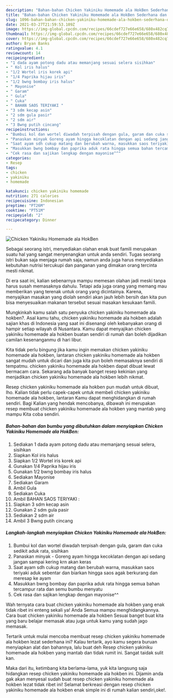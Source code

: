 ```yaml
---
description: "Bahan-bahan Chicken Yakiniku Homemade ala HokBen Sederhana dan Mudah Dibuat"
title: "Bahan-bahan Chicken Yakiniku Homemade ala HokBen Sederhana dan Mudah Dibuat"
slug: 1096-bahan-bahan-chicken-yakiniku-homemade-ala-hokben-sederhana-dan-mudah-dibuat
date: 2021-03-27T21:59:53.109Z
image: https://img-global.cpcdn.com/recipes/66cdef727e66e658/680x482cq70/chicken-yakiniku-homemade-ala-hokben-foto-resep-utama.jpg
thumbnail: https://img-global.cpcdn.com/recipes/66cdef727e66e658/680x482cq70/chicken-yakiniku-homemade-ala-hokben-foto-resep-utama.jpg
cover: https://img-global.cpcdn.com/recipes/66cdef727e66e658/680x482cq70/chicken-yakiniku-homemade-ala-hokben-foto-resep-utama.jpg
author: Bryan Banks
ratingvalue: 4.1
reviewcount: 14
recipeingredient:
- "1 dada ayam potong dadu atau memanjang sesuai selera sisihkan"
- " Kol iris halus"
- "1/2 Wortel iris korek api"
- "1/4 Paprika hijau iris"
- "1/2 bwng bombay iris halus"
- " Mayonise"
- " Garam"
- " Gula"
- " Cuka"
- " BAHAN SAOS TERIYAKI "
- "3 sdm kecap asin"
- "2 sdm gula pasir"
- "2 sdm air"
- "3 Bwng putih cincang"
recipeinstructions:
- "Bumbui kol dan wortel diwadah terpisah dengan gula, garam dan cuka sedikit aduk rata, sisihkan"
- "Panaskan minyak Goreng ayam hingga kecoklatan dengan api sedang jangan sampai kering krn akan keras"
- "Saat ayam sdh cukup matang dan berubah warna, masukkan saos teriyaki aduk sebentar dan biarkan hingga saos agak berkurang dan meresap ke ayam"
- "Masukkan bwng bombay dan paprika aduk rata hingga semua bahan tercampur rata dan semu bumbu menyatu"
- "Cek rasa dan sajikan lengkap dengan mayonise^^"
categories:
- Resep
tags:
- chicken
- yakiniku
- homemade

katakunci: chicken yakiniku homemade 
nutrition: 271 calories
recipecuisine: Indonesian
preptime: "PT26M"
cooktime: "PT51M"
recipeyield: "2"
recipecategory: Dinner

---
```



![Chicken Yakiniku Homemade ala HokBen](https://img-global.cpcdn.com/recipes/66cdef727e66e658/680x482cq70/chicken-yakiniku-homemade-ala-hokben-foto-resep-utama.jpg)

Sebagai seorang istri, menyediakan olahan enak buat famili merupakan suatu hal yang sangat menyenangkan untuk anda sendiri. Tugas seorang istri bukan saja menjaga rumah saja, namun anda juga harus menyediakan kebutuhan nutrisi tercukupi dan panganan yang dimakan orang tercinta mesti nikmat.

Di era  saat ini, kalian sebenarnya mampu memesan olahan jadi meski tanpa harus susah memasaknya dahulu. Tetapi ada juga orang yang memang mau memberikan yang terenak untuk orang yang dicintainya. Karena, menyajikan masakan yang diolah sendiri akan jauh lebih bersih dan kita pun bisa menyesuaikan makanan tersebut sesuai masakan kesukaan famili. 



Mungkinkah kamu salah satu penyuka chicken yakiniku homemade ala hokben?. Asal kamu tahu, chicken yakiniku homemade ala hokben adalah sajian khas di Indonesia yang saat ini disenangi oleh kebanyakan orang di hampir setiap wilayah di Nusantara. Kamu dapat menyajikan chicken yakiniku homemade ala hokben buatan sendiri di rumah dan boleh dijadikan camilan kesenanganmu di hari libur.

Kita tidak perlu bingung jika kamu ingin memakan chicken yakiniku homemade ala hokben, lantaran chicken yakiniku homemade ala hokben sangat mudah untuk dicari dan juga kita pun boleh memasaknya sendiri di tempatmu. chicken yakiniku homemade ala hokben dapat dibuat lewat bermacam cara. Sekarang ada banyak banget resep kekinian yang menjadikan chicken yakiniku homemade ala hokben lebih nikmat.

Resep chicken yakiniku homemade ala hokben pun mudah untuk dibuat, lho. Kalian tidak perlu capek-capek untuk membeli chicken yakiniku homemade ala hokben, lantaran Kamu dapat menghidangkan di rumah sendiri. Bagi Kalian yang hendak mencobanya, dibawah ini merupakan resep membuat chicken yakiniku homemade ala hokben yang mantab yang mampu Kita coba sendiri.

<!--inarticleads1-->

##### Bahan-bahan dan bumbu yang dibutuhkan dalam menyiapkan Chicken Yakiniku Homemade ala HokBen:

1. Sediakan 1 dada ayam potong dadu atau memanjang sesuai selera, sisihkan
1. Siapkan  Kol iris halus
1. Siapkan 1/2 Wortel iris korek api
1. Gunakan 1/4 Paprika hijau iris
1. Gunakan 1/2 bwng bombay iris halus
1. Sediakan  Mayonise
1. Sediakan  Garam
1. Ambil  Gula
1. Sediakan  Cuka
1. Ambil  BAHAN SAOS TERIYAKI :
1. Siapkan 3 sdm kecap asin
1. Gunakan 2 sdm gula pasir
1. Sediakan 2 sdm air
1. Ambil 3 Bwng putih cincang




<!--inarticleads2-->

##### Langkah-langkah menyiapkan Chicken Yakiniku Homemade ala HokBen:

1. Bumbui kol dan wortel diwadah terpisah dengan gula, garam dan cuka sedikit aduk rata, sisihkan
1. Panaskan minyak - Goreng ayam hingga kecoklatan dengan api sedang jangan sampai kering krn akan keras
1. Saat ayam sdh cukup matang dan berubah warna, masukkan saos teriyaki aduk sebentar dan biarkan hingga saos agak berkurang dan meresap ke ayam
1. Masukkan bwng bombay dan paprika aduk rata hingga semua bahan tercampur rata dan semu bumbu menyatu
1. Cek rasa dan sajikan lengkap dengan mayonise^^




Wah ternyata cara buat chicken yakiniku homemade ala hokben yang enak tidak ribet ini enteng sekali ya! Anda Semua mampu menghidangkannya. Cara buat chicken yakiniku homemade ala hokben Sesuai banget buat kita yang baru belajar memasak atau juga untuk kamu yang sudah jago memasak.

Tertarik untuk mulai mencoba membuat resep chicken yakiniku homemade ala hokben lezat sederhana ini? Kalau tertarik, ayo kamu segera buruan menyiapkan alat dan bahannya, lalu buat deh Resep chicken yakiniku homemade ala hokben yang mantab dan tidak rumit ini. Sangat taidak sulit kan. 

Maka dari itu, ketimbang kita berlama-lama, yuk kita langsung saja hidangkan resep chicken yakiniku homemade ala hokben ini. Dijamin anda gak akan menyesal sudah buat resep chicken yakiniku homemade ala hokben lezat tidak ribet ini! Selamat berkreasi dengan resep chicken yakiniku homemade ala hokben enak simple ini di rumah kalian sendiri,oke!.

